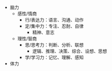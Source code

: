 - 脑力
  - 感性/情商
    - 行/表达力：语言、沟通、动作
    - 定/集中力：专注、忍耐、自律
      - 精神、意志
  - 理性/智商
    - 思/思考力：判断、分析、联想
      - 逻辑、推理、决策、综合、设想、思想
    - 学/学习力：记忆、理解、感知
- 体力
